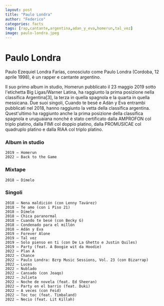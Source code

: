 ```yaml
---
layout: post
title: "Paulo Londra"
author: "Federico"
categories: facts
tags: [rap,cantante,argentina,adan_y_eva,homerun,tal_vez]
image: paulo-londra.jpeg
---
```


# Paulo Londra

Paulo Ezequiel Londra Farías, conosciuto come Paulo Londra (Cordoba, 12 aprile 1998), è un rapper e cantante argentino.

Il suo primo album in studio, Homerun pubblicato il 23 maggio 2019 sotto l'etichetta Big Ligas/Warner Latina, ha raggiunto la prima posizione nella classifica Argentina[3], la terza in quella spagnola e la quarta in quella messicana. Due suoi singoli, Cuando te besé e Adán y Eva entrambi pubblicati nel 2018, hanno raggiunto la vetta della classifica argentina. Quest'ultimo ha raggiunto anche la prima posizione della classifica spagnola e uruguaiana nonché è stato certificato dalla AMPROFON col triplo platino, dalla FIMI col doppio platino, dalla PROMUSICAE col quadruplo platino e dalla RIAA col triplo platino.


### Album in studio

    2019 – Homerun
    2022 – Back to the Game

### Mixtape

    2018 – Dímelo

### Singoli

    2018 – Nena maldición (con Lenny Tavárez)
    2018 – Te amo (con i Piso 21)
    2018 – Dímelo
    2018 – Chica paranormal
    2018 – Cuando te besé (con Becky G)
    2018 – Condenado para el millón
    2018 – Adán y Eva
    2019 – Forever Alone
    2019 – Tal vez
    2019 – Solo pienso en ti (con De La Ghetto e Justin Quiles)
    2019 – Party (feat. A Boogie wit da Hoodie)
    2022 – Plan A
    2022 – Chance
    2022 – Paulo Londra: Bzrp Music Sessions, Vol. 23 (con Bizarrap)
    2022 – Luces
    2022 – Nublado
    2022 – Cansado (con Joaqo)
    2022 – Julieta
    2022 – Noche de novela (feat. Ed Sheeran)
    2022 – Party en el barrio (feat. Duki)
    2022 – A veces (con Feid)
    2022 – Toc toc (feat. Timbaland)
    2022 – Necio (feat. Lit Killah)
